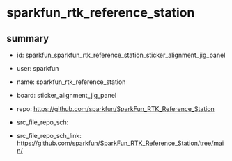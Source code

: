 # sparkfun_rtk_reference_station
 
## summary 
* id: sparkfun_sparkfun_rtk_reference_station_sticker_alignment_jig_panel
* user: sparkfun
* name: sparkfun_rtk_reference_station
* board: sticker_alignment_jig_panel
* repo: https://github.com/sparkfun/SparkFun_RTK_Reference_Station



* src_file_repo_sch: 
* src_file_repo_sch_link: https://github.com/sparkfun/SparkFun_RTK_Reference_Station/tree/main/






